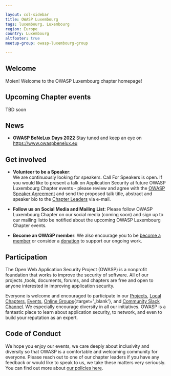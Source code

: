 ```yaml
---

layout: col-sidebar
title: OWASP Luxembourg 
tags: luxembourg, Luxembourg
region: Europe
country: Luxembourg
altfooter: true
meetup-group: owasp-luxembourg-group

---
```


## Welcome
Moien! Welcome to the OWASP Luxembourg chapter homepage!

## Upcoming Chapter events
TBD soon

## News
* **OWASP BeNeLux Days 2022** Stay tuned and keep an eye on https://www.owaspbenelux.eu

## Get involved
* **Volunteer to be a Speaker**:    
  We are continuously looking for speakers. Call For Speakers is open. If you would like to present a talk on Application Security at future OWASP Luxembourg Chapter 
events - please review and agree with the [OWASP Speaker Agreement](https://owasp.org/www-policy/) and send the proposed talk title, abstract and speaker bio to the [Chapter Leaders](leaders.md) via e-mail.
  
* **Follow us on Social Media and Mailing List**: 
Please follow OWASP Luxembourg Chapter on our social media (coming soon) and sign up to our mailing listto be notified about the upcoming OWASP Luxembourg Chapter events.
 
* **Become an OWASP member**:
  We also encourage you to be [become a member](/membership) or consider a [donation](/donate) to support our ongoing work.
  
## Participation
The Open Web Application Security Project (OWASP) is a nonprofit foundation that works to improve the security of software. All of our projects ,tools, documents, forums, and chapters are free and open to anyone interested in improving application security.

Everyone is welcome and encouraged to participate in our [Projects](/projects), [Local Chapters](/chapters), [Events](/events), [Online Groups](https://groups.google.com/a/owasp.com/){:target='_blank'}, and [Community Slack Channel](https://owasp.slack.com/). We especially encourage diversity in all our initiatives. OWASP is a fantastic place to learn about application security, to network, and even to build your reputation as an expert. 

## Code of Conduct
We hope you enjoy our events, we care deeply about inclusivity and diversity so that OWASP is a comfortable and welcoming community for everyone. Please reach out to one of our chapter leaders if you have any feedback or would like to speak to us, we take these matters very seriously. You can find out more about [our policies here](https://owasp.org/www-policy/operational/code-of-conduct).

